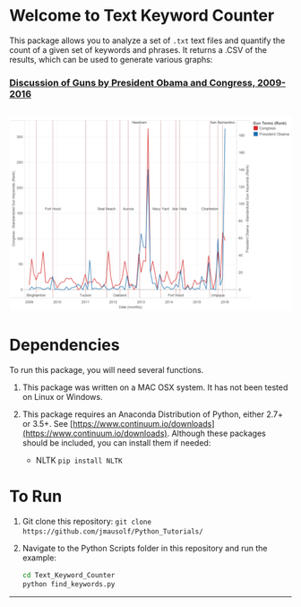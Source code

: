 

# Welcome to Text Keyword Counter

This package allows you to analyze a set of `.txt` text files and quantify the count of a given set of keywords and phrases. It returns a .CSV of the results, which can be used to generate various graphs:

### [Discussion of Guns by President Obama and Congress, 2009-2016](https://public.tableau.com/views/DiscussionofGunsbyPresidentObamaandCongress2009-2016/Story1?:embed=y&:display_count=yes)

![Discussion of Guns by President Obama and Congress, 2009-2016](presidential_congressional_discussion_of_guns.png)
---

# Dependencies

To run this package, you will need several functions.

1. This package was written on a MAC OSX system. It has not been tested on Linux or Windows.
2. This package requires an Anaconda Distribution of Python, either 2.7+ or 3.5+. See [https://www.continuum.io/downloads](https://www.continuum.io/downloads). Although these packages should be included, you can install them if needed:

	* NLTK `pip install NLTK`


# To Run

1. Git clone this repository:
	```git clone https://github.com/jmausolf/Python_Tutorials/```

2. Navigate to the Python Scripts folder in this repository and run the example:

	```bash
	cd Text_Keyword_Counter
	python find_keywords.py
	```

---
